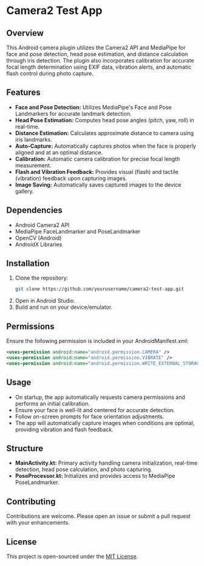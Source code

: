 # Camera2 Test App

## Overview
This Android camera plugin utilizes the Camera2 API and MediaPipe for face and pose detection, head pose estimation, and distance calculation through iris detection. The plugin also incorporates calibration for accurate focal length determination using EXIF data, vibration alerts, and automatic flash control during photo capture.

## Features
- **Face and Pose Detection:** Utilizes MediaPipe's Face and Pose Landmarkers for accurate landmark detection.
- **Head Pose Estimation:** Computes head pose angles (pitch, yaw, roll) in real-time.
- **Distance Estimation:** Calculates approximate distance to camera using iris landmarks.
- **Auto-Capture:** Automatically captures photos when the face is properly aligned and at an optimal distance.
- **Calibration:** Automatic camera calibration for precise focal length measurement.
- **Flash and Vibration Feedback:** Provides visual (flash) and tactile (vibration) feedback upon capturing images.
- **Image Saving:** Automatically saves captured images to the device gallery.

## Dependencies
- Android Camera2 API
- MediaPipe FaceLandmarker and PoseLandmarker
- OpenCV (Android)
- AndroidX Libraries

## Installation
1. Clone the repository:
   ```bash
   git clone https://github.com/yourusername/camera2-test-app.git
   ```
2. Open in Android Studio.
3. Build and run on your device/emulator.

## Permissions
Ensure the following permission is included in your AndroidManifest.xml:
```xml
<uses-permission android:name="android.permission.CAMERA" />
<uses-permission android:name="android.permission.VIBRATE" />
<uses-permission android:name="android.permission.WRITE_EXTERNAL_STORAGE" />
```

## Usage
- On startup, the app automatically requests camera permissions and performs an initial calibration.
- Ensure your face is well-lit and centered for accurate detection.
- Follow on-screen prompts for face orientation adjustments.
- The app will automatically capture images when conditions are optimal, providing vibration and flash feedback.

## Structure
- **MainActivity.kt:** Primary activity handling camera initialization, real-time detection, head pose calculation, and photo capturing.
- **PoseProcessor.kt:** Initializes and provides access to MediaPipe PoseLandmarker.

## Contributing
Contributions are welcome. Please open an issue or submit a pull request with your enhancements.

## License
This project is open-sourced under the [MIT License](LICENSE).

